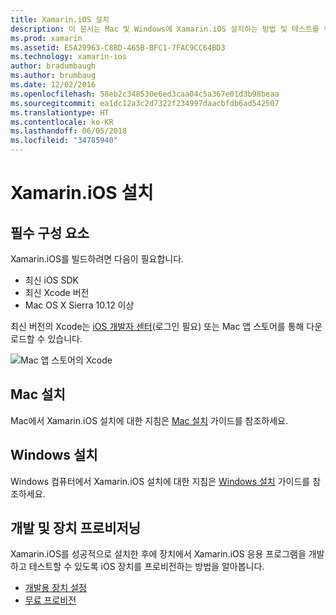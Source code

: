 ```yaml
---
title: Xamarin.iOS 설치
description: 이 문서는 Mac 및 Windows에 Xamarin.iOS 설치하는 방법 및 테스트를 위해 장치를 프로비전하는 방법을 설명하는 설명서로 연결합니다.
ms.prod: xamarin
ms.assetid: E5A29963-C8BD-465B-BFC1-7FAC9CC64BD3
ms.technology: xamarin-ios
author: bradumbaugh
ms.author: brumbaug
ms.date: 12/02/2016
ms.openlocfilehash: 58eb2c348530e6ed3caa04c5a367e01d3b98beaa
ms.sourcegitcommit: ea1dc12a3c2d7322f234997daacbfdb6ad542507
ms.translationtype: HT
ms.contentlocale: ko-KR
ms.lasthandoff: 06/05/2018
ms.locfileid: "34785940"
---
```

# <a name="xamarinios-installation"></a>Xamarin.iOS 설치

## <a name="required-components"></a>필수 구성 요소

Xamarin.iOS를 빌드하려면 다음이 필요합니다.

-    최신 iOS SDK
-    최신 Xcode 버전
-    Mac OS X Sierra 10.12 이상

최신 버전의 Xcode는 [iOS 개발자 센터](https://developer.apple.com/devcenter/ios/index.action#downloads)(로그인 필요) 또는 Mac 앱 스토어를 통해 다운로드할 수 있습니다.

![](images/xcode.png "Mac 앱 스토어의 Xcode")

## <a name="mac-installation"></a>Mac 설치

Mac에서 Xamarin.iOS 설치에 대한 지침은 [Mac 설치](https://docs.microsoft.com/visualstudio/mac/installation) 가이드를 참조하세요.


## <a name="windows-installation"></a>Windows 설치

Windows 컴퓨터에서 Xamarin.iOS 설치에 대한 지침은 [Windows 설치](~/ios/get-started/installation/windows/index.md) 가이드를 참조하세요.

## <a name="development-and-device-provisioning"></a>개발 및 장치 프로비저닝

Xamarin.iOS를 성공적으로 설치한 후에 장치에서 Xamarin.iOS 응용 프로그램을 개발하고 테스트할 수 있도록 iOS 장치를 프로비전하는 방법을 알아봅니다.

* [개발용 장치 설정](device-provisioning/index.md)
* [무료 프로비전](~/ios/get-started/installation/device-provisioning/free-provisioning.md)
